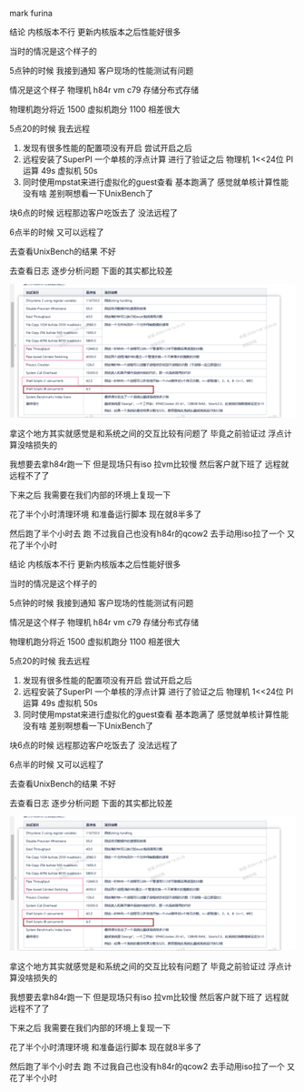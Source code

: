 mark  furina 

结论 内核版本不行 更新内核版本之后性能好很多



当时的情况是这个样子的 



5点钟的时候 我接到通知   客户现场的性能测试有问题 

情况是这个样子  物理机 h84r  vm  c79   存储分布式存储 

物理机跑分将近 1500   虚拟机跑分 1100  相差很大  



5点20的时候 我去远程  

1.  发现有很多性能的配置项没有开启 尝试开启之后  
2. 远程安装了SuperPI  一个单核的浮点计算  进行了验证之后  物理机  1<<24位 PI运算  49s  虚拟机 50s     
3. 同时使用mpstat来进行虚拟化的guest查看  基本跑满了 感觉就单核计算性能没有啥 差别啊想看一下UnixBench了 

块6点的时候 远程那边客户吃饭去了 没法远程了  



6点半的时候 又可以远程了  

去查看UnixBench的结果   不好   

去查看日志 逐步分析问题  下面的其实都比较差

![img](./assets/182125140.png)

拿这个地方其实就感觉是和系统之间的交互比较有问题了  毕竟之前验证过  浮点计算没啥损失的 



我想要去拿h84r跑一下 但是现场只有iso 拉vm比较慢  然后客户就下班了   远程就远程不了了 





下来之后    我需要在我们内部的环境上复现一下  



花了半个小时清理环境  和准备运行脚本  现在就8半多了

然后跑了半个小时去 跑  不过我自己也没有h84r的qcow2  去手动用iso拉了一个 又花了半个小时 









结论 内核版本不行 更新内核版本之后性能好很多



当时的情况是这个样子的 



5点钟的时候 我接到通知   客户现场的性能测试有问题 

情况是这个样子  物理机 h84r  vm  c79   存储分布式存储 

物理机跑分将近 1500   虚拟机跑分 1100  相差很大  



5点20的时候 我去远程  

1.  发现有很多性能的配置项没有开启 尝试开启之后  
2. 远程安装了SuperPI  一个单核的浮点计算  进行了验证之后  物理机  1<<24位 PI运算  49s  虚拟机 50s     
3. 同时使用mpstat来进行虚拟化的guest查看  基本跑满了 感觉就单核计算性能没有啥 差别啊想看一下UnixBench了 

块6点的时候 远程那边客户吃饭去了 没法远程了  



6点半的时候 又可以远程了  

去查看UnixBench的结果   不好   

去查看日志 逐步分析问题  下面的其实都比较差

![img](./assets/182125140-1734966092639-43.png)

拿这个地方其实就感觉是和系统之间的交互比较有问题了  毕竟之前验证过  浮点计算没啥损失的 



我想要去拿h84r跑一下 但是现场只有iso 拉vm比较慢  然后客户就下班了   远程就远程不了了 





下来之后    我需要在我们内部的环境上复现一下  



花了半个小时清理环境  和准备运行脚本  现在就8半多了

然后跑了半个小时去 跑  不过我自己也没有h84r的qcow2  去手动用iso拉了一个 又花了半个小时 